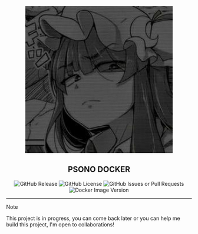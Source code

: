 <div align="center">

<img width=400 src="assets/unnamed.jpg" />

## PSONO DOCKER

![GitHub Release](https://img.shields.io/github/v/release/adhxabre/psono-docker?include_prereleases&display_name=release&style=flat-square&logo=github)
![GitHub License](https://img.shields.io/github/license/adhxabre/psono-docker?style=flat-square&logo=github)
![GitHub Issues or Pull Requests](https://img.shields.io/github/issues/adhxabre/psono-docker?style=flat-square&logo=github)
![Docker Image Version](https://img.shields.io/docker/v/adhxabre/psono-docker?arch=amd64&style=flat-square&logo=docker)

---

</div>

> [!NOTE]
> This project is in progress, you can come back later or you can help me build this project, I'm open to collaborations!
